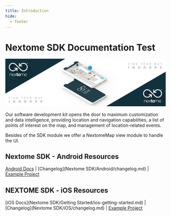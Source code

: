 ```yaml
---
title: Introduction
hide:
  - footer
---
```

# Nextome SDK Documentation Test

![Nextome Android SDK Cover](assets/cover.png)

Our software development kit opens the door to maximum customization and data intelligence, providing location and navigation capabilities, a list of points of interest on the map, and management of location-related events.

Besides of the SDK module we offer a NextomeMap view module to handle the UI.

## Nextome SDK - Android Resources
[Android Docs](Nextome%20SDK/Getting%20Started/android-getting-started.md) | [Changelog](Nextome SDK/Android/changelog.md) | [Example Project](https://github.com/Nextome/nextome-phoenix-android-whitelabel)

## NEXTOME SDK - iOS Resources
[iOS Docs](Nextome SDK/Getting Started/ios-getting-started.md) | [Changelog](Nextome SDK/iOS/changelog.md) | [Example Project](https://github.com/Nextome/nextome-phoenix-iOS-whitelabel)
